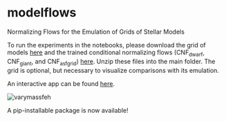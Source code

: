 # modelflows
Normalizing Flows for the Emulation of Grids of Stellar Models

To run the experiments in the notebooks, please download the grid of models [here](https://www.dropbox.com/scl/fi/yyfl98nrygg692t807uae/grid.zip?rlkey=6ausvk1wtk7r2vgc95cpdgv3m&dl=0) and the trained conditional normalizing flows (CNF<sub>dwarf</sub>, CNF<sub>giant</sub>, and CNF<sub>asfgrid</sub>) 
[here](https://www.dropbox.com/scl/fi/fvfzzcxojwv56bfable90/pretrained_flows.zip?rlkey=0pka2ddu9s0j61dk5xxsotmws&dl=0). Unzip these files into the main folder. The grid is optional, but necessary to visualize comparisons with its emulation.

An interactive app can be found [here](https://mtyhon--modelflows-inyou.modal.run/).

![varymassfeh](https://github.com/mtyhon/modelflows/blob/main/images/varymassfeh.gif)


A pip-installable package is now available!

